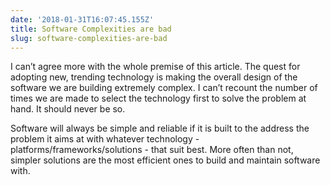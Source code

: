 ```yaml
---
date: '2018-01-31T16:07:45.155Z'
title: Software Complexities are bad
slug: software-complexities-are-bad
---
```

I can’t agree more with the whole premise of this article. The quest for adopting new, trending technology is making the overall design of the software we are building extremely complex. I can’t recount the number of times we are made to select the technology first to solve the problem at hand. It should never be so.

Software will always be simple and reliable if it is built to the address the problem it aims at with whatever technology - platforms/frameworks/solutions - that suit best. More often than not, simpler solutions are the most efficient ones to build and maintain software with.
